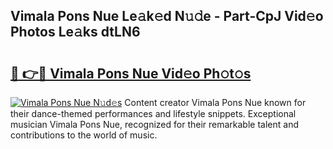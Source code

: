 ## Vimala Pons Nue Le𝚊k𝚎d N𝚞𝚍e - Part-CpJ Vid𝚎o Photos Le𝚊ks dtLN6

# <h2><a href="http://fb3blo.evod.top/?m=Vimala+Pons+Nue">🔗 👉🔴 Vimala Pons Nue Vid𝚎o Ph𝚘t𝚘s</a></h2>

[![Vimala Pons Nue N𝚞d𝚎s](https://i.imgur.com/8V9OHl7.gif)](http://fb3blo.evod.top/?m=Vimala+Pons+Nue)
Content creator Vimala Pons Nue known for their dance-themed performances and lifestyle snippets. Exceptional musician Vimala Pons Nue, recognized for their remarkable talent and contributions to the world of music. 
